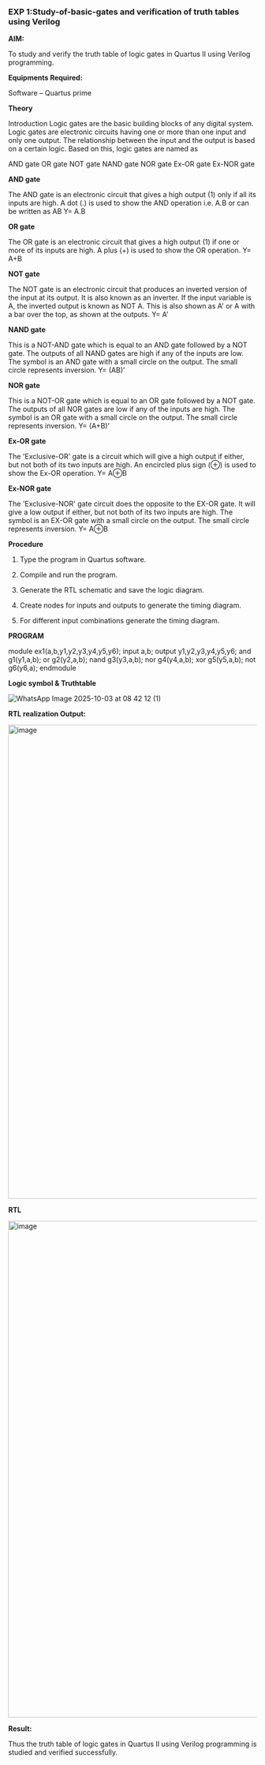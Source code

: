 ### EXP 1:Study-of-basic-gates and verification of truth tables using Verilog

**AIM:** 

To study and verify the truth table of logic gates in Quartus II using Verilog programming.


**Equipments Required:**

Software – Quartus prime 

**Theory**

Introduction Logic gates are the basic building blocks of any digital system. Logic gates are electronic circuits having one or more than one input and only one output. The relationship between the input and the output is based on a certain logic. Based on this, logic gates are named as

AND gate OR gate NOT gate NAND gate NOR gate Ex-OR gate Ex-NOR gate

**AND gate**

The AND gate is an electronic circuit that gives a high output (1) only if all its inputs are high. A dot (.) is used to show the AND operation i.e. A.B or can be written as AB
Y= A.B

**OR gate** 

The OR gate is an electronic circuit that gives a high output (1) if one or more of its inputs are high. A plus (+) is used to show the OR operation.
Y= A+B

**NOT gate**

The NOT gate is an electronic circuit that produces an inverted version of the input at its output. It is also known as an inverter. If the input variable is A, the inverted output is known as NOT A. This is also shown as A' or A with a bar over the top, as shown at the outputs.
Y= A'

**NAND gate**

This is a NOT-AND gate which is equal to an AND gate followed by a NOT gate. The outputs of all NAND gates are high if any of the inputs are low. The symbol is an AND gate with a small circle on the output. The small circle represents inversion.
Y= (AB)’

**NOR gate**

This is a NOT-OR gate which is equal to an OR gate followed by a NOT gate. The outputs of all NOR gates are low if any of the inputs are high. The symbol is an OR gate with a small circle on the output. The small circle represents inversion.
Y= (A+B)’

**Ex-OR gate**

The 'Exclusive-OR' gate is a circuit which will give a high output if either, but not both of its two inputs are high. An encircled plus sign (⊕) is used to show the Ex-OR operation.
Y= A⊕B

**Ex-NOR gate**

The 'Exclusive-NOR' gate circuit does the opposite to the EX-OR gate. It will give a low output if either, but not both of its two inputs are high. The symbol is an EX-OR gate with a small circle on the output. The small circle represents inversion.
Y= A⊕B

**Procedure** 

1.	Type the program in Quartus software.

2.	Compile and run the program.

3.	Generate the RTL schematic and save the logic diagram.

4.	Create nodes for inputs and outputs to generate the timing diagram.

5.	For different input combinations generate the timing diagram.


**PROGRAM**

module ex1(a,b,y1,y2,y3,y4,y5,y6);
input a,b;
output y1,y2,y3,y4,y5,y6;
and g1(y1,a,b);
or g2(y2,a,b);
nand g3(y3,a,b);
nor g4(y4,a,b);
xor g5(y5,a,b);
not g6(y6,a);
endmodule
 
**Logic symbol & Truthtable**

![WhatsApp Image 2025-10-03 at 08 42 12 (1)](https://github.com/user-attachments/assets/4d20e124-aa5f-4019-9093-4a626ebc7d4a)

**RTL realization Output:** 

<img width="1880" height="961" alt="image" src="https://github.com/user-attachments/assets/c5e3048b-4ec8-4030-8f74-4023ece8d59e" />

**RTL**

<img width="1916" height="1007" alt="image" src="https://github.com/user-attachments/assets/46da3951-43d8-40b2-af2b-f07883f5ae5e" />

**Result:**

Thus the truth table of logic gates in Quartus II using Verilog programming is studied and verified successfully.


